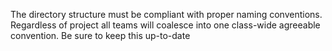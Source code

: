The directory structure must be compliant with proper naming conventions. Regardless of project all teams will coalesce into one class-wide agreeable convention. 
Be sure to keep this up-to-date

